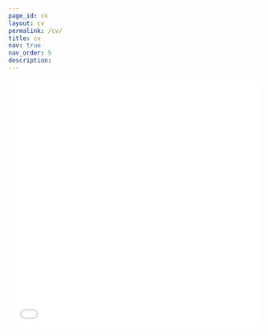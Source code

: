 ```yaml
---
page_id: cv
layout: cv
permalink: /cv/
title: cv
nav: true
nav_order: 5
description: 
---
```


<iframe src="/assets/pdf/es/cv_es.pdf" width="100%" height="500" frameborder="no" border="0" marginwidth="0" marginheight="0"></iframe>
